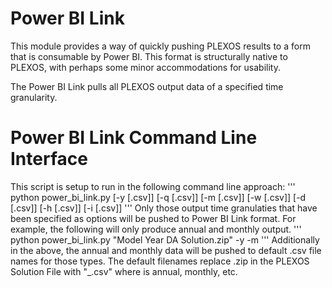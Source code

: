 # Power BI Link
This module provides a way of quickly pushing PLEXOS results to a form that is consumable by Power BI. 
This format is structurally native to PLEXOS, with perhaps some minor accommodations for usability.

The Power BI Link pulls all PLEXOS output data of a specified time granularity.

# Power BI Link Command Line Interface
This script is setup to run in the following command line approach:
'''
python power_bi_link.py <PLEXOS Solution File.zip> [-y [<annual output file>.csv]] 
                                                   [-q [<quarterly output file>.csv]]
                                                   [-m [<monthly output file>.csv]]
                                                   [-w [<weekly output file>.csv]]
                                                   [-d [<daily output file>.csv]]
                                                   [-h [<hourly output file>.csv]]
                                                   [-i [<interval output file>.csv]]
'''
Only those output time granulaties that have been specified as options will be pushed to Power BI 
Link format. For example, the following will only produce annual and monthly output.
'''
python power_bi_link.py "Model Year DA Solution.zip" -y -m
'''
Additionally in the above, the annual and monthly data will be pushed to default .csv file names for 
those types. The default filenames replace .zip in the PLEXOS Solution File with "_<timestep>.csv"
where <timestep> is annual, monthly, etc.
